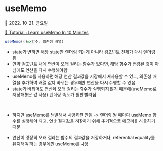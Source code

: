 # useMemo

📆 2022. 10. 21. 금요일

[📙 Tutorial : Learn useMemo In 10 Minutes](https://youtu.be/THL1OPn72vo)

```javascript
useMemo(()=>함수, 의존성 배열)
```

- state가 변하면 해당 state만 렌더링 되는게 아니라 컴포넌트 전체가 다시 렌더링 됨
- 만약 컴포넌트 내에 연산이 오래 걸리는 함수가 있다면, 해당 함수가 변경된 것이 아님에도 연산을 다시 수행해야함
- useMemo를 사용하면 해당 연산 결과값을 저장해서 재사용할 수 있고, 의존성 배열을 추가하여 배열 값이 바뀌는 경우에만 연산을 다시 수행할 수 있음
- state가 바뀌어도 연산이 오래 걸리는 함수가 실행되지 않기 때문에(useMemo로 저장해놓은 값 사용) 렌더링 속도가 훨씬 빨라짐

<br>

- 하지만 useMemo를 남발해서 사용하면 안됨 -> 렌더링 될 때마다 useMemo 함수를 실행해야 되고, 연산 결과값을 저장하기 위해 추가적으로 메모리를 사용하기 때문

- 연산이 굉장히 오래 걸리는 함수의 결과값을 저장하거나, referential equality를 유지해야 하는 경우에만 useMemo를 사용
